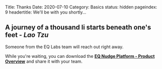 Title: Thanks
Date: 2020-07-10
Category: Basics
status: hidden
pageindex: 9
headertitle: We'll be with you shortly...

## A journey of a thousand li starts beneath one's feet - _Lao Tzu_

Someone from the EQ Labs team will reach out right away. 

While you're waiting, you can download the <a href="https://www.eqlabs.io/pdf/EQ%20Nudge%20Platform%20-%20Product%20Overview.pdf" style="font-weight: bold;">EQ Nudge Platform - Product Overview</a> and share it with your team.